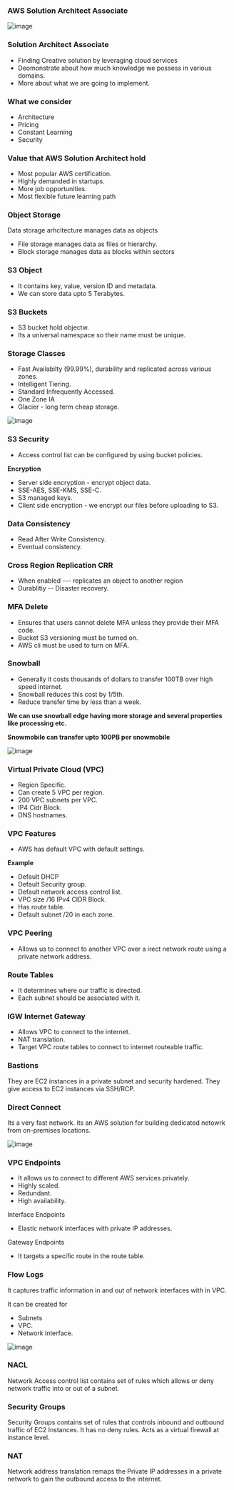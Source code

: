 <h3> AWS Solution Architect Associate </h3>

![image](https://user-images.githubusercontent.com/58930229/194708335-30cc1b79-9ee3-40c5-9a37-fe30db7f1c31.png)

<h3> Solution Architect Associate </h3>

- Finding Creative solution by leveraging cloud services 
- Deomonstrate about how much knowledge we possess in various domains.
- More about what we are going to implement.


<h3> What we consider </h3>

- Architecture 
- Pricing 
- Constant Learning 
- Security 

<h3> Value that AWS Solution Architect hold </h3>

- Most popular AWS certification.
- Highly demanded in startups.
- More job opportunities.
- Most flexible future learning path

<h3> Object Storage </h3>

Data storage arhcitecture manages data as objects 

- File storage manages data as files or hierarchy.
- Block storage manages data as blocks within sectors

<h3> S3 Object </h3>

- It contains key, value, version ID and metadata.
- We can store data upto 5 Terabytes.

<h3> S3 Buckets </h3>

- S3 bucket hold objectw. 
- Its a universal namespace so their name must be unique.

<h3> Storage Classes </h3> 

- Fast Availabilty (99.99%), durability and replicated across various zones.
- Intelligent Tiering. 
- Standard Infrequently Accessed. 
- One Zone IA
- Glacier - long term cheap storage.

![image](https://user-images.githubusercontent.com/58930229/194708262-ec9ba5d8-75bd-4a75-b42d-0c8945309020.png)

<h3> S3 Security </h3>

- Access control list can be configured by using bucket policies. 

<b> Encryption </b> 

- Server side encryption -  encrypt object data. 
- SSE-AES, SSE-KMS, SSE-C.
- S3 managed keys.
- Client side encryption - we encrypt our files before uploading to S3.

<h3> Data Consistency </h3>

- Read After Write Consistency. 
- Eventual consistency. 

<h3> Cross Region Replication CRR </h3> 

- When enabled --- replicates an object to another region 
- Durablitiy -- Disaster recovery.

<h3> MFA Delete </h3>

- Ensures that users cannot delete MFA unless they provide their MFA code.
- Bucket S3 versioning must be turned on. 
- AWS cli must be used to turn on MFA.

<h3> Snowball </h3>
 
- Generally it costs thousands of dollars to transfer 100TB over high speed internet. 
- Snowball reduces this cost by 1/5th.
- Reduce transfer time by less than a week.

<b> We can use snowball edge having more storage and several properties like processing etc. </b>

<b> Snowmobile can transfer upto 100PB per snowmobile </b>

![image](https://user-images.githubusercontent.com/58930229/194718919-afc2865f-412d-47a8-9daa-abf2d74ee064.png)

<h3> Virtual Private Cloud (VPC) </h3>

- Region Specific. 
- Can create 5 VPC per region.
- 200 VPC subnets per VPC.
- IP4 Cidr Block.
- DNS hostnames.


<h3> VPC Features </h3>

- AWS has default VPC with default settings.

<b> Example </b> 

- Default DHCP 
- Default Security group.
- Default network access control list.
- VPC size /16 IPv4 CIDR Block.
- Has route table. 
- Default subnet /20 in each zone.

<h3> VPC Peering </h3>

- Allows us to connect to another VPC over a irect network route using a private network address.

<h3> Route Tables </h3> 

- It determines where our traffic is directed. 
- Each subnet should be associated with it.

<h3> IGW Internet Gateway </h3> 

- Allows VPC to connect to the internet.
- NAT translation.
- Target VPC route tables to connect to internet routeable traffic.

<h3> Bastions </h3>
 
 They are EC2 instances in a private subnet and security hardened. They give access to EC2 instances via SSH/RCP.
 
 <h3> Direct Connect </h3>
 
 Its a very fast network. its an AWS solution for building dedicated netowrk from on-premises locations.
 
 ![image](https://user-images.githubusercontent.com/58930229/194720993-455cd9b1-fa67-46b4-ac9c-965ed4dfd288.png)
 
 
<h3> VPC Endpoints </h3>

- It allows us to connect to different AWS services privately. 
- Highly scaled.
- Redundant.
- High availability.

Interface Endpoints

- Elastic network interfaces with private IP addresses.

Gateway Endpoints

- It targets a specific route in the route table.

<h3> Flow Logs </h3>

It captures traffic information in and out of network interfaces with in VPC.

It can be created for 

- Subnets
- VPC. 
- Network interface.

![image](https://user-images.githubusercontent.com/58930229/194722409-b7d99389-bb8e-4a3b-a59d-667d036d10b8.png)


<h3> NACL </h3>

Network Access control list contains set of rules which allows or deny network traffic into or out of a subnet.

<h3> Security Groups </h3>

Security Groups contains set of rules that controls inbound and outbound traffic of EC2 Instances.
It has no deny rules. Acts as a virtual firewall at instance level.

<h3> NAT </h3>

Network address translation remaps the Private IP addresses in a private network to gain the outbound access to the internet.




 




 
 
 
 
 






